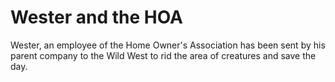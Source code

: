 # Wester and the HOA

Wester, an employee of the Home Owner's Association has been sent by his parent company to the Wild West to rid the area of creatures and save the day.
